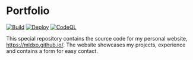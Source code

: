 # Portfolio

[![Build](https://github.com/mldxo/mldxo.github.io/actions/workflows/node.js.yml/badge.svg)](https://github.com/mldxo/mldxo.github.io/actions/workflows/node.js.yml)
[![Deploy](https://github.com/mldxo/mldxo.github.io/actions/workflows/main.yml/badge.svg)](https://github.com/mldxo/mldxo.github.io/actions/workflows/main.yml)
[![CodeQL](https://github.com/mldxo/mldxo.github.io/actions/workflows/codeql.yml/badge.svg)](https://github.com/mldxo/mldxo.github.io/actions/workflows/codeql.yml)

This special repository contains the source code for my personal website, https://mldxo.github.io/. The website showcases my projects, experience and contains a form for easy contact.
